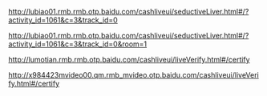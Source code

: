 http://lubiao01.rmb.rmb.otp.baidu.com/cashliveui/seductiveLiver.html#/?activity_id=1061&c=3&track_id=0

http://lubiao01.rmb.rmb.otp.baidu.com/cashliveui/seductiveLiver.html#/?activity_id=1061&c=3&track_id=0&room=1



http://lumotian.rmb.rmb.otp.baidu.com/cashliveui/liveVerify.html#/certify



http://x984423mvideo00.qm.rmb_mvideo.otp.baidu.com/cashliveui/liveVerify.html#/certify
